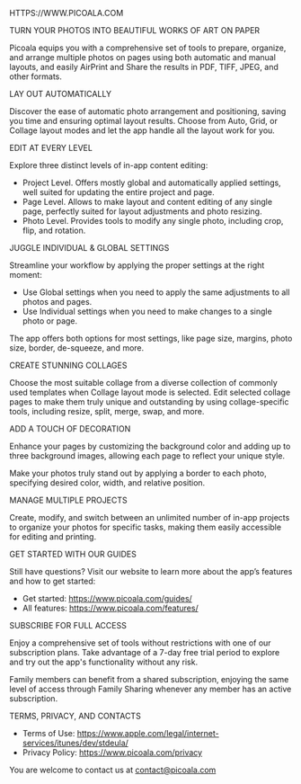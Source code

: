 HTTPS://WWW.PICOALA.COM

TURN YOUR PHOTOS INTO BEAUTIFUL WORKS OF ART ON PAPER

Picoala equips you with a comprehensive set of tools to prepare, organize, and arrange multiple photos on pages using both automatic and manual layouts, and easily AirPrint and Share the results in PDF, TIFF, JPEG, and other formats.

LAY OUT AUTOMATICALLY

Discover the ease of automatic photo arrangement and positioning, saving you time and ensuring optimal layout results. Choose from Auto, Grid, or Collage layout modes and let the app handle all the layout work for you.

EDIT AT EVERY LEVEL

Explore three distinct levels of in-app content editing:
- Project Level. Offers mostly global and automatically applied settings, well suited for updating the entire project and page.
- Page Level. Allows to make layout and content editing of any single page, perfectly suited for layout adjustments and photo resizing.
- Photo Level. Provides tools to modify any single photo, including crop, flip, and rotation.

JUGGLE INDIVIDUAL & GLOBAL SETTINGS

Streamline your workflow by applying the proper settings at the right moment:
- Use Global settings when you need to apply the same adjustments to all photos and pages.
- Use Individual settings when you need to make changes to a single photo or page.

The app offers both options for most settings, like page size, margins, photo size, border, de-squeeze, and more.

CREATE STUNNING COLLAGES

Choose the most suitable collage from a diverse collection of commonly used templates when Collage layout mode is selected.
Edit selected collage pages to make them truly unique and outstanding by using collage-specific tools, including resize, split, merge, swap, and more.

ADD A TOUCH OF DECORATION

Enhance your pages by customizing the background color and adding up to three background images, allowing each page to reflect your unique style.

Make your photos truly stand out by applying a border to each photo, specifying desired color, width, and relative position.

MANAGE MULTIPLE PROJECTS

Create, modify, and switch between an unlimited number of in-app projects to organize your photos for specific tasks, making them easily accessible for editing and printing.

GET STARTED WITH OUR GUIDES

Still have questions? Visit our website to learn more about the app’s features and how to get started:
- Get started: https://www.picoala.com/guides/
- All features: https://www.picoala.com/features/

SUBSCRIBE FOR FULL ACCESS

Enjoy a comprehensive set of tools without restrictions with one of our subscription plans. Take advantage of a 7-day free trial period to explore and try out the app's functionality without any risk.

Family members can benefit from a shared subscription, enjoying the same level of access through Family Sharing whenever any member has an active subscription.

TERMS, PRIVACY, AND CONTACTS

- Terms of Use: https://www.apple.com/legal/internet-services/itunes/dev/stdeula/
- Privacy Policy: https://www.picoala.com/privacy

You are welcome to contact us at contact@picoala.com
